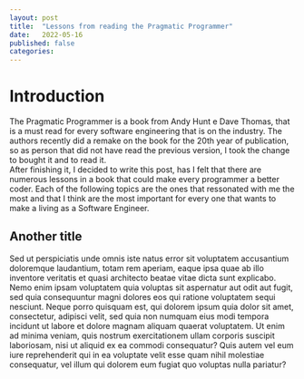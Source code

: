 ```yaml
---
layout: post
title:  "Lessons from reading the Pragmatic Programmer"
date:   2022-05-16
published: false
categories:
---
```


# Introduction
The Pragmatic Programmer is a book from Andy Hunt e Dave Thomas, that is a must read for every software engineering that is on the industry. The authors recently did a remake on the book for the 20th year of publication, so as person that did not have read the previous version, I took the change to bought it and to read it. <br>
After finishing it, I decided to write this post, has I felt that there are numerous lessons in a book that could make every programmer a better coder. Each of the following topics are the ones that ressonated with me the most and that I think are the most important for every one that wants to make a living as a Software Engineer.

## Another title
Sed ut perspiciatis unde omnis iste natus error sit voluptatem accusantium doloremque laudantium, totam rem aperiam, eaque ipsa quae ab illo inventore veritatis et quasi architecto beatae vitae dicta sunt explicabo. Nemo enim ipsam voluptatem quia voluptas sit aspernatur aut odit aut fugit, sed quia consequuntur magni dolores eos qui ratione voluptatem sequi nesciunt. Neque porro quisquam est, qui dolorem ipsum quia dolor sit amet, consectetur, adipisci velit, sed quia non numquam eius modi tempora incidunt ut labore et dolore magnam aliquam quaerat voluptatem. Ut enim ad minima veniam, quis nostrum exercitationem ullam corporis suscipit laboriosam, nisi ut aliquid ex ea commodi consequatur? Quis autem vel eum iure reprehenderit qui in ea voluptate velit esse quam nihil molestiae consequatur, vel illum qui dolorem eum fugiat quo voluptas nulla pariatur?
